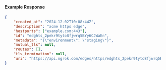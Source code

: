 <!-- Code generated for API Clients. DO NOT EDIT. -->

#### Example Response

```json
{
	"created_at": "2024-12-02T10:08:44Z",
	"description": "acme https edge",
	"hostports": ["example.com:443"],
	"id": "edghts_2pekr9tyto8fjwrq5BYy6CJWaEn",
	"metadata": "{\"environment\": \"staging\"}",
	"mutual_tls": null,
	"routes": [],
	"tls_termination": null,
	"uri": "https://api.ngrok.com/edges/https/edghts_2pekr9tyto8fjwrq5BYy6CJWaEn"
}
```
